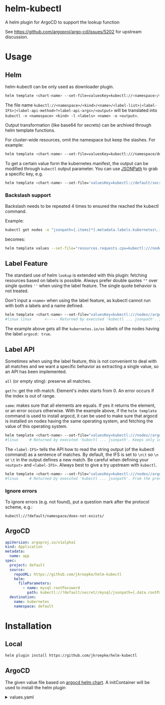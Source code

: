# helm-kubectl
A helm plugin for ArgoCD to support the lookup function

See https://github.com/argoproj/argo-cd/issues/5202 for upstream discussion.

# Usage

## Helm

helm-kubectl can be only used as downloader plugin.

```bash
helm template <chart-name> --set-file=valuesKey=kubectl://<namespace>/<kind>/<name>/<label-list>|<label-IFS>|<label-api-method>?<label-api-args>/<output>
```

The file name `kubectl://<namespace>/<kind>/<name>/<label-list>|<label-IFS>|<label-api-method>?<label-api-args>/<output>` will be translated into `kubectl -n <namespace> <kind> -l <labels> <name> -o <output>`.

Output transformation (like base64 for secrets) can be archived through helm template functions.

For cluster-wide resources, omit the namespace but keep the slashes. For example:

```bash
helm template <chart-name> --set-file=valuesKey=kubectl:///namespace/default/
```

To get a certain value form the kubernetes manifest, the output can be modified through `kubectl` output parameter. 
You can use [JSONPath](https://kubernetes.io/docs/reference/kubectl/jsonpath/) to grab a specific key, e.g.

```bash
helm template <chart-name> --set-file='valuesKey=kubectl://default/secret/mysql//jsonpath={.data.rootPassword}'
```

### Backslash support

Backslash needs to be repeated 4 times to ensured the reached the kubectl command.

Example:

```bash
kubectl get nodes -o "jsonpath={.items[*].metadata.labels.kubernetes\.io/os}{'\n'}"
```

becomes:

```bash
helm template values --set-file="resources.requests.cpu=kubectl:///nodes///jsonpath={.items[*].metadata.labels.kubernetes\\\\.io/os}{'\\\\n'}"
```


## Label Feature

The standard use of helm `lookup` is extended with this plugin: fetching resources based on labels is possible. Always prefer double quotes `""` over single quotes `''` when using the label feature. The single quote behavior is not treated.

Don't input a `<name>` when using the label feature, as kubectl cannot run with both a labels and a name defined.

```bash
helm template <chart-name> --set-file="valuesKey=kubectl:///nodes//argocd=true||/jsonpath={.items[*].metadata.labels.kubernetes\\\\.io/os}"
#linux linux      <----- Returned by executed 'kubectl ... jsonpath'. It means that 2 linux nodes matched
```

The example above gets all the `kubernetes.io/os` labels of the nodes having the label `argocd: true`.


## Label API

Sometimes when using the label feature, this is not convenient to deal with all matches and we want a specific behavior as extracting a single value, so an API has been implemented.

`all` (or empty sting): preserve all matches.

`get?n`: get the nth match. Element's index starts from 0. An error occurs if the index is out of range.

`same`: makes sure that all elements are equals. If yes it returns the element, or an error occurs otherwise. With the example above, if the `helm template` command is used to install argocd, it can be used to make sure that argocd is installed on nodes having the same operating system, and fetching the value of this operating system.

```bash
helm template <chart-name> --set-file="valuesKey=kubectl:///nodes//argocd=true| |get?0/jsonpath={.items[*].metadata.labels.kubernetes\\\\.io/os}"
#linux     # Returned by executed 'kubectl ... jsonpath'. Keeps only index '0' from the previous example
```

The `<label-IFS>` tells the API how to read the string output (of the kubectl command) as a sentence of matches. By default, the IFS is set to `\n\t` so `\n` or `\t` in the output defines a new match. Be careful when defining your `<output>` and `<label-IFS>`. Always best to give a try upstream with `kubectl`.

```bash
helm template <chart-name> --set-file="valuesKey=kubectl:///nodes//argocd=true| |same/jsonpath={.items[*].metadata.labels.kubernetes\\\\.io/os}"
#linux     # Returned by executed 'kubectl ... jsonpath'. From the previous example, all matches have the same os so it successfully returns the label value
```

### Ignore errors

To ignore errors (e.g. not found), put a question mark after the protocol scheme, e.g.:

`kubectl://?default/namespace/does-not-exists/`

## ArgoCD

```yaml
apiVersion: argoproj.io/v1alpha1
kind: Application
metadata:
  name: app
spec:
  project: default
  source:
    repoURL: https://github.com/jkroepke/helm-kubectl
    helm:
      fileParameters:
        - name: mysql.rootPassword
          path: kubectl://?default/secret//mysql/jsonpath={.data.rootPassword}
  destination:
    name: kubernetes
    namespace: default
```


# Installation

## Local

```bash
helm plugin install https://github.com/jkroepke/helm-kubectl
```

## ArgoCD

The given value file based on [argocd helm chart](https://github.com/argoproj/argo-helm/tree/main/charts/argo-cd). A initContainer will be used to install
the helm plugin

<details>
<summary>values.yaml</summary>

```yaml
repoServer:
  clusterAdminAccess:
    enabled: true
  clusterRoleRules:
    # -- Enable custom rules for the Repo server's Cluster Role resource
    enabled: false
    # -- List of custom rules for the Repo server's Cluster Role resource
    rules:
    - apiGroups:
      - '*'
      resources:
      - '*'
      verbs:
      - 'list'
      - 'get'
  env:
    - name: HELM_PLUGINS
      value: /custom-tools/helm-plugins/
    - name: HELM_KUBECTL_KUBECTL_PATH
      value: /custom-tools/kubectl

  serviceAccount:
    create: true

  volumes:
    - name: custom-tools
      emptyDir: {}
  volumeMounts:
    - mountPath: /custom-tools
      name: custom-tools

  initContainers:
    - name: download-tools
      image: alpine:latest
      command: [sh, -ec]
      env:
        - name: HELM_KUBECTL_VERSION
          value: "1.0.0"
        - name: KUBECTL_VERSION
          value: "1.24.3"
      args:
        - |
          mkdir -p /custom-tools/helm-plugins
          wget -qO- https://github.com/jkroepke/helm-kubectl/releases/download/v${HELM_KUBECTL_VERSION}/helm-kubectl.tar.gz | tar -C /custom-tools/helm-plugins -xzf-;
          wget -qO /custom-tools/kubectl https://dl.k8s.io/release/v${KUBECTL_VERSION}/bin/linux/amd64/kubectl

          chmod +x /custom-tools/*
      volumeMounts:
        - mountPath: /custom-tools
          name: custom-tools

server:
  config:
    helm.valuesFileSchemes: >-
      kubectl,
      http,
      https
```
</details>
